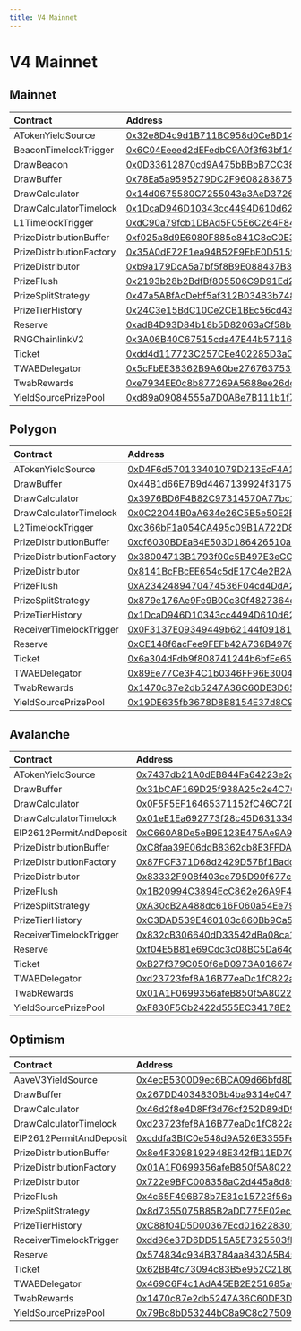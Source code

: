 ```yaml
---
title: V4 Mainnet
---
```


# V4 Mainnet

## Mainnet

| Contract | Address | Artifact |
| :--- | :--- | :--- |
| ATokenYieldSource | [0x32e8D4c9d1B711BC958d0Ce8D14b41F77Bb03a64](https://etherscan.io/address/0x32e8D4c9d1B711BC958d0Ce8D14b41F77Bb03a64) | [Artifact](https://github.com/pooltogether/v4-mainnet/tree/master/deployments/mainnet/ATokenYieldSource.json) |
| BeaconTimelockTrigger | [0x6C04Eeeed2dEFedbC9A0f3f63bf14F39a189F607](https://etherscan.io/address/0x6C04Eeeed2dEFedbC9A0f3f63bf14F39a189F607) | [Artifact](https://github.com/pooltogether/v4-mainnet/tree/master/deployments/mainnet/BeaconTimelockTrigger.json) |
| DrawBeacon | [0x0D33612870cd9A475bBBbB7CC38fC66680dEcAC5](https://etherscan.io/address/0x0D33612870cd9A475bBBbB7CC38fC66680dEcAC5) | [Artifact](https://github.com/pooltogether/v4-mainnet/tree/master/deployments/mainnet/DrawBeacon.json) |
| DrawBuffer | [0x78Ea5a9595279DC2F9608283875571b1151F19D4](https://etherscan.io/address/0x78Ea5a9595279DC2F9608283875571b1151F19D4) | [Artifact](https://github.com/pooltogether/v4-mainnet/tree/master/deployments/mainnet/DrawBuffer.json) |
| DrawCalculator | [0x14d0675580C7255043a3AeD3726F5D7f33292730](https://etherscan.io/address/0x14d0675580C7255043a3AeD3726F5D7f33292730) | [Artifact](https://github.com/pooltogether/v4-mainnet/tree/master/deployments/mainnet/DrawCalculator.json) |
| DrawCalculatorTimelock | [0x1DcaD946D10343cc4494D610d6273153FB071772](https://etherscan.io/address/0x1DcaD946D10343cc4494D610d6273153FB071772) | [Artifact](https://github.com/pooltogether/v4-mainnet/tree/master/deployments/mainnet/DrawCalculatorTimelock.json) |
| L1TimelockTrigger | [0xdC90a79fcb1DBAd5F05E6C264F84AC4b0d351F94](https://etherscan.io/address/0xdC90a79fcb1DBAd5F05E6C264F84AC4b0d351F94) | [Artifact](https://github.com/pooltogether/v4-mainnet/tree/master/deployments/mainnet/L1TimelockTrigger.json) |
| PrizeDistributionBuffer | [0xf025a8d9E6080F885e841C8cC0E324368D7C6577](https://etherscan.io/address/0xf025a8d9E6080F885e841C8cC0E324368D7C6577) | [Artifact](https://github.com/pooltogether/v4-mainnet/tree/master/deployments/mainnet/PrizeDistributionBuffer.json) |
| PrizeDistributionFactory | [0x35A0dF72E1ea94B52F9EbE0D515928eCb663f39F](https://etherscan.io/address/0x35A0dF72E1ea94B52F9EbE0D515928eCb663f39F) | [Artifact](https://github.com/pooltogether/v4-mainnet/tree/master/deployments/mainnet/PrizeDistributionFactory.json) |
| PrizeDistributor | [0xb9a179DcA5a7bf5f8B9E088437B3A85ebB495eFe](https://etherscan.io/address/0xb9a179DcA5a7bf5f8B9E088437B3A85ebB495eFe) | [Artifact](https://github.com/pooltogether/v4-mainnet/tree/master/deployments/mainnet/PrizeDistributor.json) |
| PrizeFlush | [0x2193b28b2BdfBf805506C9D91Ed2021bA6fBc888](https://etherscan.io/address/0x2193b28b2BdfBf805506C9D91Ed2021bA6fBc888) | [Artifact](https://github.com/pooltogether/v4-mainnet/tree/master/deployments/mainnet/PrizeFlush.json) |
| PrizeSplitStrategy | [0x47a5ABfAcDebf5af312B034B3b748935A0259136](https://etherscan.io/address/0x47a5ABfAcDebf5af312B034B3b748935A0259136) | [Artifact](https://github.com/pooltogether/v4-mainnet/tree/master/deployments/mainnet/PrizeSplitStrategy.json) |
| PrizeTierHistory | [0x24C3e15BdC10Ce2CB1BEc56cd43F397cE9B89430](https://etherscan.io/address/0x24C3e15BdC10Ce2CB1BEc56cd43F397cE9B89430) | [Artifact](https://github.com/pooltogether/v4-mainnet/tree/master/deployments/mainnet/PrizeTierHistory.json) |
| Reserve | [0xadB4D93D84b18b5D82063aCf58b21587c92fdfb5](https://etherscan.io/address/0xadB4D93D84b18b5D82063aCf58b21587c92fdfb5) | [Artifact](https://github.com/pooltogether/v4-mainnet/tree/master/deployments/mainnet/Reserve.json) |
| RNGChainlinkV2 | [0x3A06B40C67515cda47E44b57116488F73A441F72](https://etherscan.io/address/0x3A06B40C67515cda47E44b57116488F73A441F72) | [Artifact](https://github.com/pooltogether/v4-mainnet/tree/master/deployments/mainnet/RNGChainlinkV2.json) |
| Ticket | [0xdd4d117723C257CEe402285D3aCF218E9A8236E1](https://etherscan.io/address/0xdd4d117723C257CEe402285D3aCF218E9A8236E1) | [Artifact](https://github.com/pooltogether/v4-mainnet/tree/master/deployments/mainnet/Ticket.json) |
| TWABDelegator | [0x5cFbEE38362B9A60be276763753f64245EA990F7](https://etherscan.io/address/0x5cFbEE38362B9A60be276763753f64245EA990F7) | [Artifact](https://github.com/pooltogether/v4-mainnet/tree/master/deployments/mainnet/TWABDelegator.json) |
| TwabRewards | [0xe7934EE0c8b877269A5688ee26dd853785212618](https://etherscan.io/address/0xe7934EE0c8b877269A5688ee26dd853785212618) | [Artifact](https://github.com/pooltogether/v4-mainnet/tree/master/deployments/mainnet/TwabRewards.json) |
| YieldSourcePrizePool | [0xd89a09084555a7D0ABe7B111b1f78DFEdDd638Be](https://etherscan.io/address/0xd89a09084555a7D0ABe7B111b1f78DFEdDd638Be) | [Artifact](https://github.com/pooltogether/v4-mainnet/tree/master/deployments/mainnet/YieldSourcePrizePool.json) |

## Polygon

| Contract | Address | Artifact |
| :--- | :--- | :--- |
| ATokenYieldSource | [0xD4F6d570133401079D213EcF4A14FA0B4bfB5b9C](https://explorer-mainnet.maticvigil.com/address/0xD4F6d570133401079D213EcF4A14FA0B4bfB5b9C) | [Artifact](https://github.com/pooltogether/v4-mainnet/tree/master/deployments/polygon/ATokenYieldSource.json) |
| DrawBuffer | [0x44B1d66E7B9d4467139924f31754F34cbC392f44](https://explorer-mainnet.maticvigil.com/address/0x44B1d66E7B9d4467139924f31754F34cbC392f44) | [Artifact](https://github.com/pooltogether/v4-mainnet/tree/master/deployments/polygon/DrawBuffer.json) |
| DrawCalculator | [0x3976BD6F4B82C97314570A77bc1e979f7A839A24](https://explorer-mainnet.maticvigil.com/address/0x3976BD6F4B82C97314570A77bc1e979f7A839A24) | [Artifact](https://github.com/pooltogether/v4-mainnet/tree/master/deployments/polygon/DrawCalculator.json) |
| DrawCalculatorTimelock | [0x0C22044B0aA634e26C5B5e50E2B958C7aF59c161](https://explorer-mainnet.maticvigil.com/address/0x0C22044B0aA634e26C5B5e50E2B958C7aF59c161) | [Artifact](https://github.com/pooltogether/v4-mainnet/tree/master/deployments/polygon/DrawCalculatorTimelock.json) |
| L2TimelockTrigger | [0xc366bF1a054CA495c09B1A722D863ac65746138E](https://explorer-mainnet.maticvigil.com/address/0xc366bF1a054CA495c09B1A722D863ac65746138E) | [Artifact](https://github.com/pooltogether/v4-mainnet/tree/master/deployments/polygon/L2TimelockTrigger.json) |
| PrizeDistributionBuffer | [0xcf6030BDEaB4E503D186426510aD88C1DA7125A3](https://explorer-mainnet.maticvigil.com/address/0xcf6030BDEaB4E503D186426510aD88C1DA7125A3) | [Artifact](https://github.com/pooltogether/v4-mainnet/tree/master/deployments/polygon/PrizeDistributionBuffer.json) |
| PrizeDistributionFactory | [0x38004713B1793f00c5B497E3eCC1a50697e5FfaE](https://explorer-mainnet.maticvigil.com/address/0x38004713B1793f00c5B497E3eCC1a50697e5FfaE) | [Artifact](https://github.com/pooltogether/v4-mainnet/tree/master/deployments/polygon/PrizeDistributionFactory.json) |
| PrizeDistributor | [0x8141BcFBcEE654c5dE17C4e2B2AF26B67f9B9056](https://explorer-mainnet.maticvigil.com/address/0x8141BcFBcEE654c5dE17C4e2B2AF26B67f9B9056) | [Artifact](https://github.com/pooltogether/v4-mainnet/tree/master/deployments/polygon/PrizeDistributor.json) |
| PrizeFlush | [0xA2342489470474536F04cd4DdA2e8658303b305d](https://explorer-mainnet.maticvigil.com/address/0xA2342489470474536F04cd4DdA2e8658303b305d) | [Artifact](https://github.com/pooltogether/v4-mainnet/tree/master/deployments/polygon/PrizeFlush.json) |
| PrizeSplitStrategy | [0x879e176Ae9Fe9B00c30f4827364eA9e4fB35858D](https://explorer-mainnet.maticvigil.com/address/0x879e176Ae9Fe9B00c30f4827364eA9e4fB35858D) | [Artifact](https://github.com/pooltogether/v4-mainnet/tree/master/deployments/polygon/PrizeSplitStrategy.json) |
| PrizeTierHistory | [0x1DcaD946D10343cc4494D610d6273153FB071772](https://explorer-mainnet.maticvigil.com/address/0x1DcaD946D10343cc4494D610d6273153FB071772) | [Artifact](https://github.com/pooltogether/v4-mainnet/tree/master/deployments/polygon/PrizeTierHistory.json) |
| ReceiverTimelockTrigger | [0x0F3137E09349449b62144f0918135dE548FdFeeE](https://explorer-mainnet.maticvigil.com/address/0x0F3137E09349449b62144f0918135dE548FdFeeE) | [Artifact](https://github.com/pooltogether/v4-mainnet/tree/master/deployments/polygon/ReceiverTimelockTrigger.json) |
| Reserve | [0xCE148f6acFee9FEFb42A736B4976e657f35982b8](https://explorer-mainnet.maticvigil.com/address/0xCE148f6acFee9FEFb42A736B4976e657f35982b8) | [Artifact](https://github.com/pooltogether/v4-mainnet/tree/master/deployments/polygon/Reserve.json) |
| Ticket | [0x6a304dFdb9f808741244b6bfEe65ca7B3b3A6076](https://explorer-mainnet.maticvigil.com/address/0x6a304dFdb9f808741244b6bfEe65ca7B3b3A6076) | [Artifact](https://github.com/pooltogether/v4-mainnet/tree/master/deployments/polygon/Ticket.json) |
| TWABDelegator | [0x89Ee77Ce3F4C1b0346FF96E3004ff7C9f972dEF8](https://explorer-mainnet.maticvigil.com/address/0x89Ee77Ce3F4C1b0346FF96E3004ff7C9f972dEF8) | [Artifact](https://github.com/pooltogether/v4-mainnet/tree/master/deployments/polygon/TWABDelegator.json) |
| TwabRewards | [0x1470c87e2db5247A36C60DE3D65D7C972C62EA0f](https://explorer-mainnet.maticvigil.com/address/0x1470c87e2db5247A36C60DE3D65D7C972C62EA0f) | [Artifact](https://github.com/pooltogether/v4-mainnet/tree/master/deployments/polygon/TwabRewards.json) |
| YieldSourcePrizePool | [0x19DE635fb3678D8B8154E37d8C9Cdf182Fe84E60](https://explorer-mainnet.maticvigil.com/address/0x19DE635fb3678D8B8154E37d8C9Cdf182Fe84E60) | [Artifact](https://github.com/pooltogether/v4-mainnet/tree/master/deployments/polygon/YieldSourcePrizePool.json) |

## Avalanche

| Contract | Address | Artifact |
| :--- | :--- | :--- |
| ATokenYieldSource | [0x7437db21A0dEB844Fa64223e2d6Db569De9648Ff](https://snowtrace.io/address/0x7437db21A0dEB844Fa64223e2d6Db569De9648Ff) | [Artifact](https://github.com/pooltogether/v4-mainnet/tree/master/deployments/avalanche/ATokenYieldSource.json) |
| DrawBuffer | [0x31bCAF169D25f938A25c2e4C762f3D1D3FA7dB2E](https://snowtrace.io/address/0x31bCAF169D25f938A25c2e4C762f3D1D3FA7dB2E) | [Artifact](https://github.com/pooltogether/v4-mainnet/tree/master/deployments/avalanche/DrawBuffer.json) |
| DrawCalculator | [0x0F5F5EF16465371152fC46C72D06fb0ec9392a47](https://snowtrace.io/address/0x0F5F5EF16465371152fC46C72D06fb0ec9392a47) | [Artifact](https://github.com/pooltogether/v4-mainnet/tree/master/deployments/avalanche/DrawCalculator.json) |
| DrawCalculatorTimelock | [0x01eE1Ea692773f28c45D63133426f21923C3c2Ba](https://snowtrace.io/address/0x01eE1Ea692773f28c45D63133426f21923C3c2Ba) | [Artifact](https://github.com/pooltogether/v4-mainnet/tree/master/deployments/avalanche/DrawCalculatorTimelock.json) |
| EIP2612PermitAndDeposit | [0xC660A8De5eB9E123E475Ae9A9f62dB62c92a3648](https://snowtrace.io/address/0xC660A8De5eB9E123E475Ae9A9f62dB62c92a3648) | [Artifact](https://github.com/pooltogether/v4-mainnet/tree/master/deployments/avalanche/EIP2612PermitAndDeposit.json) |
| PrizeDistributionBuffer | [0xC8faa39E06ddB8362cb8E3FFDAdeB5bF7877ECcb](https://snowtrace.io/address/0xC8faa39E06ddB8362cb8E3FFDAdeB5bF7877ECcb) | [Artifact](https://github.com/pooltogether/v4-mainnet/tree/master/deployments/avalanche/PrizeDistributionBuffer.json) |
| PrizeDistributionFactory | [0x87FCF371D68d2429D57Bf1BadcBEEc3463F0DD37](https://snowtrace.io/address/0x87FCF371D68d2429D57Bf1BadcBEEc3463F0DD37) | [Artifact](https://github.com/pooltogether/v4-mainnet/tree/master/deployments/avalanche/PrizeDistributionFactory.json) |
| PrizeDistributor | [0x83332F908f403ce795D90f677cE3f382FE73f3D1](https://snowtrace.io/address/0x83332F908f403ce795D90f677cE3f382FE73f3D1) | [Artifact](https://github.com/pooltogether/v4-mainnet/tree/master/deployments/avalanche/PrizeDistributor.json) |
| PrizeFlush | [0x1B20994C3894EcC862e26A9F4EC626A8489DD051](https://snowtrace.io/address/0x1B20994C3894EcC862e26A9F4EC626A8489DD051) | [Artifact](https://github.com/pooltogether/v4-mainnet/tree/master/deployments/avalanche/PrizeFlush.json) |
| PrizeSplitStrategy | [0xA30cB2A488dc616F060a54Ee7971d0bD832547Ec](https://snowtrace.io/address/0xA30cB2A488dc616F060a54Ee7971d0bD832547Ec) | [Artifact](https://github.com/pooltogether/v4-mainnet/tree/master/deployments/avalanche/PrizeSplitStrategy.json) |
| PrizeTierHistory | [0xC3DAD539E460103c860Bb9Ca547647EDbD4903b6](https://snowtrace.io/address/0xC3DAD539E460103c860Bb9Ca547647EDbD4903b6) | [Artifact](https://github.com/pooltogether/v4-mainnet/tree/master/deployments/avalanche/PrizeTierHistory.json) |
| ReceiverTimelockTrigger | [0x832cB306640dD33542dBa08ca1c13DD6686A3a88](https://snowtrace.io/address/0x832cB306640dD33542dBa08ca1c13DD6686A3a88) | [Artifact](https://github.com/pooltogether/v4-mainnet/tree/master/deployments/avalanche/ReceiverTimelockTrigger.json) |
| Reserve | [0xf04E5B81e69Cdc3c08BC5Da64ca053AD46a3d029](https://snowtrace.io/address/0xf04E5B81e69Cdc3c08BC5Da64ca053AD46a3d029) | [Artifact](https://github.com/pooltogether/v4-mainnet/tree/master/deployments/avalanche/Reserve.json) |
| Ticket | [0xB27f379C050f6eD0973A01667458af6eCeBc1d90](https://snowtrace.io/address/0xB27f379C050f6eD0973A01667458af6eCeBc1d90) | [Artifact](https://github.com/pooltogether/v4-mainnet/tree/master/deployments/avalanche/Ticket.json) |
| TWABDelegator | [0xd23723fef8A16B77eaDc1fC822aE4170bA9d4009](https://snowtrace.io/address/0xd23723fef8A16B77eaDc1fC822aE4170bA9d4009) | [Artifact](https://github.com/pooltogether/v4-mainnet/tree/master/deployments/avalanche/TWABDelegator.json) |
| TwabRewards | [0x01A1F0699356afeB850f5A80226C35A9319CAf74](https://snowtrace.io/address/0x01A1F0699356afeB850f5A80226C35A9319CAf74) | [Artifact](https://github.com/pooltogether/v4-mainnet/tree/master/deployments/avalanche/TwabRewards.json) |
| YieldSourcePrizePool | [0xF830F5Cb2422d555EC34178E27094a816c8F95EC](https://snowtrace.io/address/0xF830F5Cb2422d555EC34178E27094a816c8F95EC) | [Artifact](https://github.com/pooltogether/v4-mainnet/tree/master/deployments/avalanche/YieldSourcePrizePool.json) |

## Optimism

| Contract | Address | Artifact |
| :--- | :--- | :--- |
| AaveV3YieldSource | [0x4ecB5300D9ec6BCA09d66bfd8Dcb532e3192dDA1](https://optimistic.etherscan.io/address/0x4ecB5300D9ec6BCA09d66bfd8Dcb532e3192dDA1) | [Artifact](https://github.com/pooltogether/v4-mainnet/tree/master/deployments/optimism/AaveV3YieldSource.json) |
| DrawBuffer | [0x267DD4034830Bb4ba9314e0471C1dDFD79849777](https://optimistic.etherscan.io/address/0x267DD4034830Bb4ba9314e0471C1dDFD79849777) | [Artifact](https://github.com/pooltogether/v4-mainnet/tree/master/deployments/optimism/DrawBuffer.json) |
| DrawCalculator | [0x46d2f8e4D8Ff3d76cf252D89dD9b422f04123D2c](https://optimistic.etherscan.io/address/0x46d2f8e4D8Ff3d76cf252D89dD9b422f04123D2c) | [Artifact](https://github.com/pooltogether/v4-mainnet/tree/master/deployments/optimism/DrawCalculator.json) |
| DrawCalculatorTimelock | [0xd23723fef8A16B77eaDc1fC822aE4170bA9d4009](https://optimistic.etherscan.io/address/0xd23723fef8A16B77eaDc1fC822aE4170bA9d4009) | [Artifact](https://github.com/pooltogether/v4-mainnet/tree/master/deployments/optimism/DrawCalculatorTimelock.json) |
| EIP2612PermitAndDeposit | [0xcddfa3BfC0e548d9A526E3355FefDf987F4e1aAE](https://optimistic.etherscan.io/address/0xcddfa3BfC0e548d9A526E3355FefDf987F4e1aAE) | [Artifact](https://github.com/pooltogether/v4-mainnet/tree/master/deployments/optimism/EIP2612PermitAndDeposit.json) |
| PrizeDistributionBuffer | [0x8e4F3098192948E342fB11ED7C4a23CD5A306973](https://optimistic.etherscan.io/address/0x8e4F3098192948E342fB11ED7C4a23CD5A306973) | [Artifact](https://github.com/pooltogether/v4-mainnet/tree/master/deployments/optimism/PrizeDistributionBuffer.json) |
| PrizeDistributionFactory | [0x01A1F0699356afeB850f5A80226C35A9319CAf74](https://optimistic.etherscan.io/address/0x01A1F0699356afeB850f5A80226C35A9319CAf74) | [Artifact](https://github.com/pooltogether/v4-mainnet/tree/master/deployments/optimism/PrizeDistributionFactory.json) |
| PrizeDistributor | [0x722e9BFC008358aC2d445a8d892cF7b62B550F3F](https://optimistic.etherscan.io/address/0x722e9BFC008358aC2d445a8d892cF7b62B550F3F) | [Artifact](https://github.com/pooltogether/v4-mainnet/tree/master/deployments/optimism/PrizeDistributor.json) |
| PrizeFlush | [0x4c65F496B78b7E81c15723f56a43925E5dc3a0e1](https://optimistic.etherscan.io/address/0x4c65F496B78b7E81c15723f56a43925E5dc3a0e1) | [Artifact](https://github.com/pooltogether/v4-mainnet/tree/master/deployments/optimism/PrizeFlush.json) |
| PrizeSplitStrategy | [0x8d7355075B85B2aDD775E02ec581E0Da66326E49](https://optimistic.etherscan.io/address/0x8d7355075B85B2aDD775E02ec581E0Da66326E49) | [Artifact](https://github.com/pooltogether/v4-mainnet/tree/master/deployments/optimism/PrizeSplitStrategy.json) |
| PrizeTierHistory | [0xC88f04D5D00367Ecd016228302a1eACFaB164DBA](https://optimistic.etherscan.io/address/0xC88f04D5D00367Ecd016228302a1eACFaB164DBA) | [Artifact](https://github.com/pooltogether/v4-mainnet/tree/master/deployments/optimism/PrizeTierHistory.json) |
| ReceiverTimelockTrigger | [0xdd96e37D6DD515A5E7325503fb3958192F98e49F](https://optimistic.etherscan.io/address/0xdd96e37D6DD515A5E7325503fb3958192F98e49F) | [Artifact](https://github.com/pooltogether/v4-mainnet/tree/master/deployments/optimism/ReceiverTimelockTrigger.json) |
| Reserve | [0x574834c934B3784aa8430A5B45724aAa2FcF2c7f](https://optimistic.etherscan.io/address/0x574834c934B3784aa8430A5B45724aAa2FcF2c7f) | [Artifact](https://github.com/pooltogether/v4-mainnet/tree/master/deployments/optimism/Reserve.json) |
| Ticket | [0x62BB4fc73094c83B5e952C2180B23fA7054954c4](https://optimistic.etherscan.io/address/0x62BB4fc73094c83B5e952C2180B23fA7054954c4) | [Artifact](https://github.com/pooltogether/v4-mainnet/tree/master/deployments/optimism/Ticket.json) |
| TWABDelegator | [0x469C6F4c1AdA45EB2E251685aC2bf05aEd591E70](https://optimistic.etherscan.io/address/0x469C6F4c1AdA45EB2E251685aC2bf05aEd591E70) | [Artifact](https://github.com/pooltogether/v4-mainnet/tree/master/deployments/optimism/TWABDelegator.json) |
| TwabRewards | [0x1470c87e2db5247A36C60DE3D65D7C972C62EA0f](https://optimistic.etherscan.io/address/0x1470c87e2db5247A36C60DE3D65D7C972C62EA0f) | [Artifact](https://github.com/pooltogether/v4-mainnet/tree/master/deployments/optimism/TwabRewards.json) |
| YieldSourcePrizePool | [0x79Bc8bD53244bC8a9C8c27509a2d573650A83373](https://optimistic.etherscan.io/address/0x79Bc8bD53244bC8a9C8c27509a2d573650A83373) | [Artifact](https://github.com/pooltogether/v4-mainnet/tree/master/deployments/optimism/YieldSourcePrizePool.json) |

